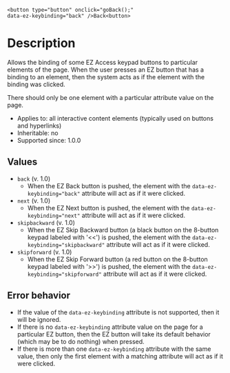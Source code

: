 
```
<button type="button" onclick="goBack();"
data-ez-keybinding="back" />Back<button>
```

# Description #
Allows the binding of some EZ Access keypad buttons to particular elements of the page. When the user presses an EZ button that has a binding to an element, then the system acts as if the element with the binding was clicked.

There should only be one element with a particular attribute value on the page.

  * Applies to: all interactive content elements (typically used on buttons and hyperlinks)
  * Inheritable: no
  * Supported since: 1.0.0

## Values ##
  * `back` (v. 1.0)
    * When the EZ Back button is pushed, the element with the `data-ez-keybinding="back"` attribute will act as if it were clicked.
  * `next` (v. 1.0)
    * When the EZ Next button is pushed, the element with the `data-ez-keybinding="next"` attribute will act as if it were clicked.
  * `skipbackward` (v. 1.0)
    * When the EZ Skip Backward button (a black button on the 8-button keypad labeled with '<<') is pushed, the element with the `data-ez-keybinding="skipbackward"` attribute will act as if it were clicked.
  * `skipforward` (v. 1.0)
    * When the EZ Skip Forward button (a red button on the 8-button keypad labeled with '>>') is pushed, the element with the `data-ez-keybinding="skipforward"` attribute will act as if it were clicked.

## Error behavior ##
  * If the value of the `data-ez-keybinding` attribute is not supported, then it will be ignored.
  * If there is no `data-ez-keybinding` attribute value on the page for a particular EZ button, then the EZ button will take its default behavior (which may be to do nothing) when pressed.
  * If there is more than one `data-ez-keybinding` attribute with the same value, then only the first element with a matching attribute will act as if it were clicked.